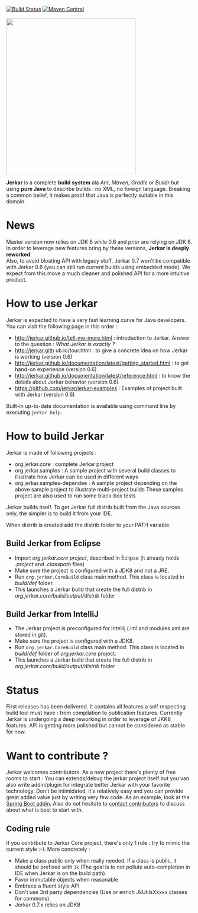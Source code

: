 [![Build Status](https://travis-ci.org/jerkar/jerkar.svg?branch=master)](https://travis-ci.org/jerkar/jerkar)
[![Maven Central](https://maven-badges.herokuapp.com/maven-central/org.jerkar/core/badge.svg)](https://maven-badges.herokuapp.com/maven-central/org.jerkar/core) <br/>
&nbsp;&nbsp;&nbsp;&nbsp;&nbsp;&nbsp;&nbsp;&nbsp;&nbsp;&nbsp;&nbsp;&nbsp;&nbsp;&nbsp;&nbsp;&nbsp;&nbsp;&nbsp;&nbsp;&nbsp;&nbsp;&nbsp;&nbsp;&nbsp;&nbsp;&nbsp;&nbsp;&nbsp;&nbsp;&nbsp;&nbsp;&nbsp;&nbsp;&nbsp;&nbsp;&nbsp;&nbsp;&nbsp;&nbsp;&nbsp;&nbsp;&nbsp;&nbsp;&nbsp;&nbsp;
<img src="http://jerkar.github.io/img/logo/PNG-01.png" width='350' height='420' align='middle'/>

<strong>Jerkar</strong> is a complete **build system** ala _Ant_, _Maven_, _Gradle_ or _Buildr_ but using **pure Java** to describe builds : no XML, no foreign language.
Breaking a common belief, it makes proof that Java is perfectly suitable in this domain.

# News
 
 
Master version now relies on JDK 8 while 0.6 and prior are relying on JDK 6.
In order to leverage new features bring by these versions, **Jerkar is deeply reworked**. <br/>
Also, to avoid bloating API with legacy stuff, Jerkar 0.7 won't be compatible with Jerkar 0.6 (you can still run current builds using embedded mode). 
We expect from this move a much cleaner and polished API for a more intuitive product.

# How to use Jerkar

Jerkar is expected to have a very fast learning curve for Java developers. You can visit the following page in this order :

* http://jerkar.github.io/tell-me-more.html : introduction to Jerkar. Answer to the question : *What Jerkar is exactly ?*
* http://jerkar.gith ub.io/tour.html : to give a concrete idea on how Jerkar is working (version 0.6)
* http://jerkar.github.io/documentation/latest/getting_started.html : to get hand-on experience (version 0.6)
* http://jerkar.github.io/documentation/latest/reference.html : to know the details about Jerkar behavior (version 0.6)
* https://github.com/jerkar/jerkar-examples : Examples of project built with Jerkar (version 0.6)

Built-in up-to-date documentation is available using command line by executing `jerkar help`.

# How to build Jerkar

Jerkar is made of following projects :
* org.jerkar.core : complete Jerkar project
* org.jerkar.samples : A sample project with several build classes to illustrate how Jerkar can be used in different ways
* org.jerkar.samples-dependee : A sample project depending on the above sample project to illustrate multi-project builds
These samples project are also used to run some black-box tests

Jerkar builds itself. To get Jerkar full distrib built from the Java sources only, the simpler is to build it from your IDE.

When distrib is created add the distrib folder to your PATH variable.

## Build Jerkar from Eclipse

* Import *org.jerkar.core project*, described  in Eclipse (it already holds *.project* and *.classpath* files) 
* Make sure the project is configured with a JDK8 and not a JRE.
* Run `org.jerkar.CoreBuild` class main method. This class is located in *build/def* folder. 
* This launches a Jerkar build that create the full distrib in *org.jerkar.core/build/output/distrib* folder

## Build Jerkar from IntelliJ

* The Jerkar project is preconfigured for Intellij (.iml and modules.xml are stored in git).
* Make sure the project is configured with a JDK8.
* Run `org.jerkar.CoreBuild` class main method. This class is located in *build/def* folder of *org.jerkar.core* project.
* This launches a Jerkar build that create the full distrib in *org.jerkar.core/build/output/distrib* folder

# Status

First releases has been delivered. It contains all features a self respecting build tool must have : from compilation to publication features.
Currently Jerkar is undergoing a deep reworking in order to leverage of JKK8 features. API is getting more polished 
but cannot be considered as stable for now.


# Want to contribute ?

Jerkar welcomes contributors. As a new project there's plenty of free rooms to start : You can extends/debug the jerkar project itself but you van also write addin/plugin for integrate better Jerkar with your favorite technology. Don't be intimidated, it's relatively easy and you can provide great added value just by writing very few code. As an example, look at the [Spring Boot addin](https://github.com/jerkar/spring-boot-addin). 
Also do not hesitate to [contact contributors](https://github.com/djeang) to discuss about what is best to start with.

## Coding rule
If you contribute to Jerkar Core project, there's only 1 rule : try to mimic the current style :-).
More concretely :

* Make a class public only when really needed. If a class is public, it should be prefixed with `Jk` (The goal is to not pollute auto-completion in IDE when Jerkar is on the build path).
* Favor immutable objects when reasonable
* Embrace a fluent style API
* Don't use 3rd party dependencies (Use or enrich JkUtilsXxxxx classes for commons). 
* Jerkar 0.7.x relies on JDK8
